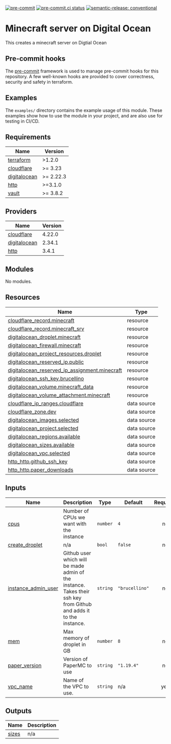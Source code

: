 [![pre-commit](https://img.shields.io/badge/pre--commit-enabled-brightgreen?logo=pre-commit&logoColor=white)](https://github.com/pre-commit/pre-commit) [![pre-commit.ci status](https://results.pre-commit.ci/badge/github/brucellino/terraform-digitalocean-minecraft-server/main.svg)](https://results.pre-commit.ci/latest/github/brucellino/terraform-digitalocean-minecraft-server/main) [![semantic-release: conventional](https://img.shields.io/badge/semantic--release-conventional-e10079?logo=semantic-release)](https://github.com/semantic-release/semantic-release)

# Minecraft server on Digital Ocean

This creates a minecraft server on Digtial Ocean

## Pre-commit hooks

<!-- Edit this section or delete if you make no change  -->

The [pre-commit](https://pre-commit.com) framework is used to manage pre-commit hooks for this repository.
A few well-known hooks are provided to cover correctness, security and safety in terraform.

## Examples

The `examples/` directory contains the example usage of this module.
These examples show how to use the module in your project, and are also use for testing in CI/CD.

<!--

Modify this section according to the kinds of examples you want
You may want to change the names of the examples or the kinds of
examples themselves

-->

<!-- BEGIN_TF_DOCS -->
## Requirements

| Name | Version |
|------|---------|
| <a name="requirement_terraform"></a> [terraform](#requirement\_terraform) | >1.2.0 |
| <a name="requirement_cloudflare"></a> [cloudflare](#requirement\_cloudflare) | >= 3.23 |
| <a name="requirement_digitalocean"></a> [digitalocean](#requirement\_digitalocean) | >= 2.22.3 |
| <a name="requirement_http"></a> [http](#requirement\_http) | >=3.1.0 |
| <a name="requirement_vault"></a> [vault](#requirement\_vault) | >= 3.8.2 |

## Providers

| Name | Version |
|------|---------|
| <a name="provider_cloudflare"></a> [cloudflare](#provider\_cloudflare) | 4.22.0 |
| <a name="provider_digitalocean"></a> [digitalocean](#provider\_digitalocean) | 2.34.1 |
| <a name="provider_http"></a> [http](#provider\_http) | 3.4.1 |

## Modules

No modules.

## Resources

| Name | Type |
|------|------|
| [cloudflare_record.minecraft](https://registry.terraform.io/providers/cloudflare/cloudflare/latest/docs/resources/record) | resource |
| [cloudflare_record.minecraft_srv](https://registry.terraform.io/providers/cloudflare/cloudflare/latest/docs/resources/record) | resource |
| [digitalocean_droplet.minecraft](https://registry.terraform.io/providers/digitalocean/digitalocean/latest/docs/resources/droplet) | resource |
| [digitalocean_firewall.minecraft](https://registry.terraform.io/providers/digitalocean/digitalocean/latest/docs/resources/firewall) | resource |
| [digitalocean_project_resources.droplet](https://registry.terraform.io/providers/digitalocean/digitalocean/latest/docs/resources/project_resources) | resource |
| [digitalocean_reserved_ip.public](https://registry.terraform.io/providers/digitalocean/digitalocean/latest/docs/resources/reserved_ip) | resource |
| [digitalocean_reserved_ip_assignment.minecraft](https://registry.terraform.io/providers/digitalocean/digitalocean/latest/docs/resources/reserved_ip_assignment) | resource |
| [digitalocean_ssh_key.brucellino](https://registry.terraform.io/providers/digitalocean/digitalocean/latest/docs/resources/ssh_key) | resource |
| [digitalocean_volume.minecraft_data](https://registry.terraform.io/providers/digitalocean/digitalocean/latest/docs/resources/volume) | resource |
| [digitalocean_volume_attachment.minecraft](https://registry.terraform.io/providers/digitalocean/digitalocean/latest/docs/resources/volume_attachment) | resource |
| [cloudflare_ip_ranges.cloudflare](https://registry.terraform.io/providers/cloudflare/cloudflare/latest/docs/data-sources/ip_ranges) | data source |
| [cloudflare_zone.dev](https://registry.terraform.io/providers/cloudflare/cloudflare/latest/docs/data-sources/zone) | data source |
| [digitalocean_images.selected](https://registry.terraform.io/providers/digitalocean/digitalocean/latest/docs/data-sources/images) | data source |
| [digitalocean_project.selected](https://registry.terraform.io/providers/digitalocean/digitalocean/latest/docs/data-sources/project) | data source |
| [digitalocean_regions.available](https://registry.terraform.io/providers/digitalocean/digitalocean/latest/docs/data-sources/regions) | data source |
| [digitalocean_sizes.available](https://registry.terraform.io/providers/digitalocean/digitalocean/latest/docs/data-sources/sizes) | data source |
| [digitalocean_vpc.selected](https://registry.terraform.io/providers/digitalocean/digitalocean/latest/docs/data-sources/vpc) | data source |
| [http_http.github_ssh_key](https://registry.terraform.io/providers/hashicorp/http/latest/docs/data-sources/http) | data source |
| [http_http.paper_downloads](https://registry.terraform.io/providers/hashicorp/http/latest/docs/data-sources/http) | data source |

## Inputs

| Name | Description | Type | Default | Required |
|------|-------------|------|---------|:--------:|
| <a name="input_cpus"></a> [cpus](#input\_cpus) | Number of CPUs we want with the instance | `number` | `4` | no |
| <a name="input_create_droplet"></a> [create\_droplet](#input\_create\_droplet) | n/a | `bool` | `false` | no |
| <a name="input_instance_admin_user"></a> [instance\_admin\_user](#input\_instance\_admin\_user) | Github user which will be made admin of the instance. Takes their ssh key from Github and adds it to the instance. | `string` | `"brucellino"` | no |
| <a name="input_mem"></a> [mem](#input\_mem) | Max memory of droplet in GB | `number` | `8` | no |
| <a name="input_paper_version"></a> [paper\_version](#input\_paper\_version) | Version of PaperMC to use | `string` | `"1.19.4"` | no |
| <a name="input_vpc_name"></a> [vpc\_name](#input\_vpc\_name) | Name of the VPC to use. | `string` | n/a | yes |

## Outputs

| Name | Description |
|------|-------------|
| <a name="output_sizes"></a> [sizes](#output\_sizes) | n/a |
<!-- END_TF_DOCS -->
